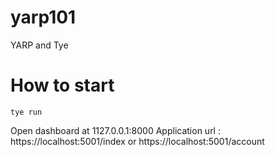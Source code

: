 # yarp101
YARP and Tye

# How to start 
``` dotnet
tye run 
```
Open dashboard at 1127.0.0.1:8000
Application url : https://localhost:5001/index or https://localhost:5001/account
